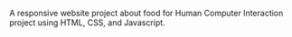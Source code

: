 A responsive website project about food for Human Computer Interaction project using HTML, CSS, and Javascript.
